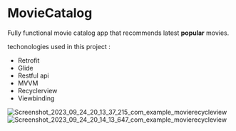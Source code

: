 # MovieCatalog
Fully functional movie catalog app that recommends latest **popular** movies.

techonologies used in this project :

* Retrofit
* Glide
* Restful api
* MVVM
* Recyclerview
* Viewbinding 


![Screenshot_2023_09_24_20_13_37_215_com_example_movierecycleview](https://github.com/kamyab9k/MovieCatalog/assets/126459043/8dcc8c9f-4e91-4407-9bd7-5f490d7b5502)  ![Screenshot_2023_09_24_20_14_13_647_com_example_movierecycleview](https://github.com/kamyab9k/MovieCatalog/assets/126459043/ed49b623-cdd1-4e89-9270-6829cbdcb204)




